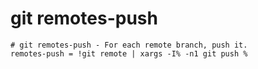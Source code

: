 # git remotes-push

```gitconfig
# git remotes-push - For each remote branch, push it.
remotes-push = !git remote | xargs -I% -n1 git push %
```
